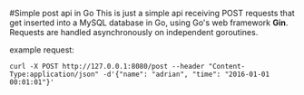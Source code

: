 #Simple post api in Go
This is just a simple api receiving POST requests that get inserted into a
MySQL database in Go, using Go's web framework **Gin**.
Requests are handled asynchronously on independent goroutines.


example request:

`curl -X POST http://127.0.0.1:8080/post --header "Content-Type:application/json" -d'{"name": "adrian", "time": "2016-01-01 00:01:01"}'`
